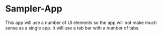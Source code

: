 # Sampler-App

This app will use a number of UI elements so the app will not make much sense as a single
app. It will use a tab bar with a number of tabs. 
